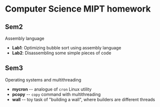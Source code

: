# Computer Science MIPT homework

## Sem2

Assembly language

- **Lab1**: Optimizing bubble sort using assembly language
- **Lab2**: Disassembling some simple pieces of code

## Sem3

Operating systems and multithreading

- **mycron** -- analogue of `cron` Linux utility
- **pcopy** -- `copy` command with multithreading
- **wall** -- toy task of "building a wall", where builders are different threads